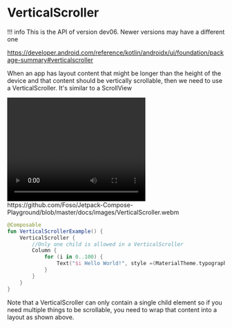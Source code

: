 # VerticalScroller

!!! info
    This is the API of version dev06. Newer versions may have a different one

https://developer.android.com/reference/kotlin/androidx/ui/foundation/package-summary#verticalscroller

When an app has layout content that might be longer than the height of the device and that content should be vertically scrollable, then we need to use a VerticalScroller. It's similar to a ScrollView

<video width="320" height="240" controls>
  <source src="../../images/VerticalScroller.webm" type="video/webm">
Your browser does not support the video tag.
</video>
https://github.com/Foso/Jetpack-Compose-Playground/blob/master/docs/images/VerticalScroller.webm

```kotlin
@Composable
fun VerticalScrollerExample() {
    VerticalScroller {
        //Only one child is allowed in a VerticalScroller
        Column {
            for (i in 0..100) {
                Text("$i Hello World!", style =(MaterialTheme.typography()).body1)
            }
        }
    }
}
```

Note that a VerticalScroller can only contain a single child element so if you need multiple things to be scrollable, you need to wrap that content into a layout as shown above.